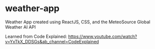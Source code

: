 # weather-app

Weather App created using ReactJS, CSS, and the MeteoSource Global Weather AI API

Learned from Code Explained: https://www.youtube.com/watch?v=YxTkX_DDSGs&ab_channel=CodeExplained
